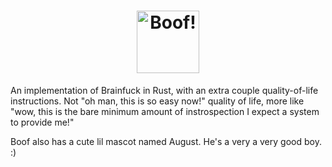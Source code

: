 <h1 align="center">
<img alt="Boof!" src="https://cdn.mckayla.cloud/-/b0ff922b736814536a11b93242211072/BOOF.svg" height="100" />
</h1>

An implementation of Brainfuck in Rust, with an extra couple quality-of-life instructions.
Not "oh man, this is so easy now!" quality of life, more like "wow, this is the bare
minimum amount of instrospection I expect a system to provide me!"

Boof also has a cute lil mascot named August. He's a very a very good boy. :)
